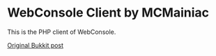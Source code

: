# WebConsole Client by MCMainiac
This is the PHP client of WebConsole.

[Original Bukkit post](https://dev.bukkit.org/bukkit-plugins/webconsole/)

